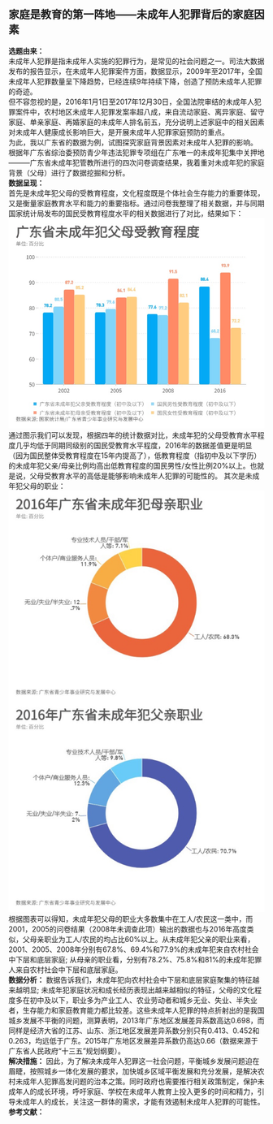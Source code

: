 ## 家庭是教育的第一阵地——未成年人犯罪背后的家庭因素 ##  
**选题由来：**  
未成年人犯罪是指未成年人实施的犯罪行为，是常见的社会问题之一。司法大数据发布的报告显示，在未成年人犯罪案件方面，数据显示，2009年至2017年，全国未成年人犯罪数量呈下降趋势，已经连续9年持续下降，创造了预防未成年人犯罪的奇迹。  
但不容忽视的是，2016年1月1日至2017年12月30日，全国法院审结的未成年人犯罪案件中，农村地区未成年人犯罪发案率超八成，来自流动家庭、离异家庭、留守家庭、单亲家庭、再婚家庭的未成年人排名前五，充分说明上述家庭中的相关因素对未成年人健康成长影响巨大，是开展未成年人犯罪家庭预防的重点。  
为此，我以广东省的数据为例，试图探究家庭背景因素对未成年人犯罪的影响。  
根据年广东省综治委预防青少年违法犯罪专项组在广东唯一的未成年犯集中关押地———广东省未成年犯管教所进行的四次问卷调查结果，我着重对未成年犯的家庭背景（父母）进行了数据挖掘和分析。  
**数据呈现：**   
首先是未成年犯父母的受教育程度，文化程度既是个体社会生存能力的重要体现，又是衡量家庭教育水平和能力的重要指标。通过问卷我整理了相关数据，并与同期国家统计局发布的国民受教育程度水平的相关数据进行了对比，结果如下：
![广东省未成年犯父母受教育水平](https://github.com/mrbeaver1999/datajournalism2017/blob/master/广东省未成年犯父母受教育程度.jfif)  
通过图示我们可以发现，根据四年的统计数据对比，未成年犯的父母受教育水平程度几乎均低于同期同级别的国民受教育水平程度，2016年的数据差值更是明显（因为国民整体受教育程度在15年内提高了），低教育程度（指初中及以下学历）的未成年犯父亲/母亲比例均高出低教育程度的国民男性/女性比例20%以上。也就是说，父母受教育水平的高低是能够影响未成年人犯罪的可能性的。
其次是未成年犯父母的职业：
![2016广东省未成年犯父母职业](https://github.com/mrbeaver1999/datajournalism2017/blob/master/未成年犯父母职业.jpg)  
根据图表可以得知，未成年犯父母的职业大多数集中在工人/农民这一类中，而2001，2005的问卷结果（2008年未调查此项）输出的数据也与2016年高度类似，父母亲职业为工人/农民的均占比60%以上。从未成年犯父亲的职业来看，2001、2005、2008年分别有67.8%、69.4%和77.9%的未成年犯来自农村社会中下层和底层家庭; 从母亲的职业看，分别有78.2%、75.8%和81%的未成年犯罪人来自农村社会中下层和底层家庭。  
**数据分析：**
数据告诉我们，未成年犯向农村社会中下层和底层家庭聚集的特征越来越明显; 未成年犯家庭状况和成长经历表现出越来越相似的特征，父母的文化程度多在初中及以下，职业多为产业工人、农业劳动者和城乡无业、失业、半失业者，生存能力和家庭教育能力都比较差。这些未成年人犯罪的特点折射出的是我国城乡发展不平衡的问题，测算表明，2013年广东地区发展差异系数高达0.698，而同样是经济大省的江苏、山东、浙江地区发展差异系数分别只有0.413、0.452和0.263，均远低于广东。2015年广东地区发展差异系数仍高达0.66（数据来源于广东省人民政府“十三五”规划纲要）。  
**解决措施：**
因此，为了解决未成年人犯罪这一社会问题，平衡城乡发展问题迫在眉睫，按照城乡一体化发展的要求，加快城乡区域平衡发展和充分发展，是解决农村未成年人犯罪高发问题的治本之策。同时政府也需要推行相关政策制定，保护未成年人的成长环境，呼吁家庭、学校在未成年人教育上投入更多的时间和精力，引导未成年人的成长，关注这一群体的需求，才能有效遏制未成年人犯罪的可能性。  
**参考文献：**  

